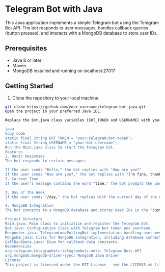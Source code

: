# Telegram Bot with Java

This Java application implements a simple Telegram bot using the Telegram Bot API. The bot responds to user messages, handles callback queries (button presses), and interacts with a MongoDB database to store user IDs.

## Prerequisites

- Java 8 or later
- Maven
- MongoDB installed and running on localhost:27017

## Getting Started

1. Clone the repository to your local machine:

```bash
git clone https://github.com/your-username/telegram-bot-java.git
Open the project in your preferred Java IDE.

Replace the Bot.java class variables (BOT_TOKEN and USERNAME) with your Telegram bot's token and username.

java
Copy code
static final String BOT_TOKEN = "your-telegram-bot-token";
static final String USERNAME = "your-bot-username";
Run the Main.java class to start the Telegram bot.
Features
1. Basic Responses
The bot responds to certain messages:

If the user sends "Hello," the bot replies with "How are you?"
If the user sends "How are you?," the bot replies with "I'm fine, thank you!"
2. Current Time
If the user's message contains the word "time," the bot prompts the user to know the current time. It provides an inline keyboard with "Yes" and "No thanks" options.

3. Day of the Week
If the user sends "/day," the bot replies with the current day of the week.

4. MongoDB Integration
The bot connects to a MongoDB database and stores user IDs in the "customers" collection.

Project Structure
Main.java: Main class to initialize and register the Telegram bot.
Bot.java: Configuration class with Telegram bot token and username.
Responder.java: TelegramLongPollingBot implementation handling user messages and callback queries.
MongoDB.java: Class for MongoDB integration, including database connection and user ID insertion.
CallBackData.java: Enum for callback data constants.
Dependencies
org.telegram.telegrambots:telegrambots-meta: Telegram Bots API
org.mongodb:mongodb-driver-sync: MongoDB Java Driver
License
This project is licensed under the MIT License - see the LICENSE.md file for details.
